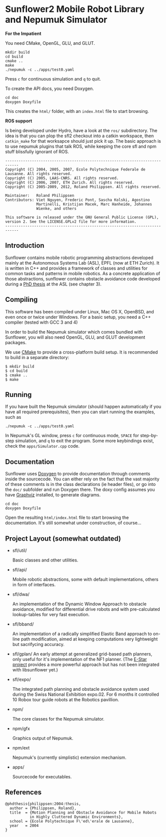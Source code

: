 # Sunflower2 Mobile Robot Library and Nepumuk Simulator

**For the Impatient**

You need CMake, OpenGL, GLU, and GLUT.

    mkdir build
    cd build
    cmake ..
    make
    ./nepumuk -c ../apps/test0.yaml

Press `c` for continuous simulation and `q` to quit.

To create the API docs, you need Doxygen.

    cd doc
    doxygen Doxyfile

This creates the `html/` folder, with an `index.html` file to start
browsing.

**ROS support**

Is being developed under Hydro, have a look at the `ros/`
subdirectory. The idea is that you can plop the sfl2 checkout into a
catkin workspace, then `catkin_make` for that worksapce should just
pick it up. The basic approach is to use nepumuk plugins that talk
ROS, while keeping the core sfl and npm stuff blissfully ignorant of
ROS.

```
----------------------------------------------------------------------------
Copyright (C) 2004, 2005, 2007, Ecole Polytechnique Federale de Lausanne. All rights reserved.
Copyright (C) 2005, LAAS-CNRS. All rights reserved.
Copyright (C) 2006, 2007, ETH Zurich. All rights reserved.
Copyright (C) 2005-2009, 2012, Roland Philippsen. All rights reserved.

Maintainer:   Roland Philippsen
Contributors: Viet Nguyen, Frederic Pont, Sascha Kolski, Agostino
              Martinelli, Kristijan Macek, Marc Hanheide, Johannes
              Wienke, and others

This software is released under the GNU General Public License (GPL),
version 2. See the LICENSE.GPLv2 file for more information.
----------------------------------------------------------------------------
```

## Introduction

Sunflower contains mobile robotic programming abstractions developed
mainly at the Autonomous Systems Lab (ASL), EPFL (now at ETH
Zurich). It is written in C++ and provides a framework of classes and
utilities for common tasks and patterns in mobile robotics. As a
concrete application of those abstractions, sunflower contains
obstacle avoidance code developed during a [PhD thesis][phd-thesis] at
the ASL (see chapter 3).

[phd-thesis]: http://library.epfl.ch/theses/?nr=3146


## Compiling

This software has been compiled under Linux, Mac OS X, OpenBSD, and
even once or twice under Windows. For a basic setup, you need a C++
compiler (tested with GCC 3 and 4)

In order to build the Nepumuk simulator which comes bundled with
Sunflower, you will also need OpenGL, GLU, and GLUT development packages.

We use [CMake][] to provide a cross-platform build setup. It is
recommended to build in a separate directory:

    $ mkdir build
    $ cd build
    $ cmake ..
    $ make

[CMake]: https://cmake.org/

## Running

If you have built the Nepumuk simulator (should happen automatically
if you have all required prerequisites), then you can start running
the examples, such as

    ./nepumuk -c ../apps/test0.yaml

In Nepumuk's GL window, press `c` for continuous mode, `SPACE` for
step-by-step simulation, and `q` to exit the program. Some more
keybindings exist, check the `apps/Simulator.cpp` code.


## Documentation

Sunflower uses [Doxygen][] to provide documentation through comments
inside the sourcecode. You can either rely on the fact that the vast
majority of these comments is in the class declarations (ie header
files), or go into the `doc/` subfolder and run Doxygen there. The
doxy config assumes you have [Graphviz][] installed, to generate
diagrams.

    cd doc
    doxygen Doxyfile

Open the resulting `html/index.html` file to start browsing the
documentation. It's still somewhat under construction, of course...

[Doxygen]: http://www.doxygen.org/
[Graphviz]: http://www.graphviz.org/

## Project Layout (somewhat outdated)

* sfl/util/

  Basic classes and other utilities.

* sfl/api/

  Mobile robotic abstractions, some with default implementations,
  others in form of interfaces.

* sfl/dwa/

  An implementation of the Dynamic Window Approach to obstacle
  avoidance, modified for differential drive robots and with
  pre-calculated lookup-tables for very fast execution.

* sfl/bband/

  An implementation of a radically simplified Elastic Band approach to
  on-line path modification, aimed at keeping computations very
  lightweight but sacrifycing accuracy.

* sfl/gplan/
  An early attempt at generalized grid-based path planners, only useful
  for it's implementation of the NF1 planner. (The [E-Star project][estar]
  provides a more powerful approach but has not been integrated with
  libsunflower yet.)

  [estar]: https://github.com/poftwaresatent/estar

* sfl/expo/

  The integrated path planning and obstacle avoidance system used
  during the Swiss National Exhibition expo.02. For 6 months it
  controlled 10 Robox tour guide robots at the Robotics pavillion.

* npm/

  The core classes for the Nepumuk simulator.

* npm/gfx

  Graphics output of Nepumuk.

* npm/ext

  Nepumuk's (currently simplistic) extension mechanism.

* apps/

  Sourcecode for executables.


## References

```
@phdthesis{philippsen:2004:thesis,
  author = {Philippsen, Roland},
  title  = {Motion Planning and Obstacle Avoidance for Mobile Robots
           in Highly Cluttered Dynamic Environments},
  school = {Ecole Polytechnique F\'ed\'erale de Lausanne},
  year   = 2004
}
```
